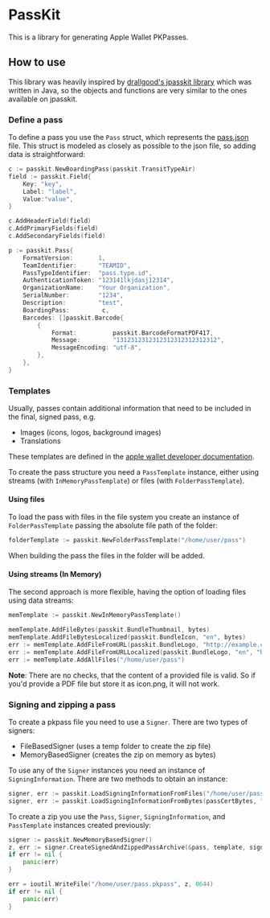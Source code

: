 # PassKit
This is a library for generating Apple Wallet PKPasses.

## How to use
This library was heavily inspired by [drallgood's jpasskit library](https://github.com/drallgood/jpasskit) which was written in Java, so the objects and functions are very similar to the ones available on jpasskit.

### Define a pass
To define a pass you use the `Pass` struct, which represents the [pass.json](https://developer.apple.com/library/archive/documentation/UserExperience/Reference/PassKit_Bundle/Chapters/TopLevel.html#//apple_ref/doc/uid/TP40012026-CH2-SW1) file. This struct is modeled as closely as possible to the json file, so adding data is straightforward:

```go
c := passkit.NewBoardingPass(passkit.TransitTypeAir)
field := passkit.Field{
    Key: "key",
    Label: "label",
    Value:"value",
}

c.AddHeaderField(field)
c.AddPrimaryFields(field)
c.AddSecondaryFields(field)

p := passkit.Pass{
    FormatVersion:       1,
    TeamIdentifier:      "TEAMID",
    PassTypeIdentifier:  "pass.type.id",
    AuthenticationToken: "123141lkjdasj12314",
    OrganizationName:    "Your Organization",
    SerialNumber:        "1234",
    Description:         "test",
    BoardingPass:         c,
    Barcodes: []passkit.Barcode{
        {
            Format:          passkit.BarcodeFormatPDF417,
            Message:         "1312312312312312312312312312",
            MessageEncoding: "utf-8",
        },
    },
}
```

### Templates
Usually, passes contain additional information that need to be included in the final, signed pass, e.g.
* Images (icons, logos, background images)
* Translations

These templates are defined in the [apple wallet developer documentation](https://developer.apple.com/library/archive/documentation/UserExperience/Reference/PassKit_Bundle/Chapters/PackageStructure.html#//apple_ref/doc/uid/TP40012026-CH1-SW1).

To create the pass structure you need a `PassTemplate` instance, either using streams (with `InMemoryPassTemplate`) or files (with `FolderPassTemplate`).

#### Using files
To load the pass with files in the file system you create an instance of `FolderPassTemplate` passing the absolute file path of the folder:

```go
folderTemplate := passkit.NewFolderPassTemplate("/home/user/pass")
```

When building the pass the files in the folder will be added.

#### Using streams (In Memory)
The second approach is more flexible, having the option of loading files using data streams:

```go
memTemplate := passkit.NewInMemoryPassTemplate()

memTemplate.AddFileBytes(passkit.BundleThumbnail, bytes)
memTemplate.AddFileBytesLocalized(passkit.BundleIcon, "en", bytes)
err := memTemplate.AddFileFromURL(passkit.BundleLogo, "http://example.com/file.png")
err := memTemplate.AddFileFromURLLocalized(passkit.BundleLogo, "en", "http://example.com/file.png")
err := memTemplate.AddAllFiles("/home/user/pass")
```
**Note**: There are no checks, that the content of a provided file is valid. So if you'd provide a PDF file but store it as icon.png, it will not work.

### Signing and zipping a pass
To create a pkpass file you need to use a `Signer`. There are two types of signers:
* FileBasedSigner (uses a temp folder to create the zip file)
* MemoryBasedSigner (creates the zip on memory as bytes)

To use any of the `Signer` instances you need an instance of `SigningInformation`. There are two methods to obtain an instance:
```go
signer, err := passkit.LoadSigningInformationFromFiles("/home/user/pass_cert.p12", "password", "/home/user/AppleWWDRCA.cer")
signer, err := passkit.LoadSigningInformationFromBytes(passCertBytes, "password", wwdrcaBytes)
```

To create a zip you use the `Pass`, `Signer`, `SigningInformation`, and `PassTemplate` instances created previously:

```go
signer := passkit.NewMemoryBasedSigner()
z, err := signer.CreateSignedAndZippedPassArchive(&pass, template, signInfo)
if err != nil {
    panic(err)
}

err = ioutil.WriteFile("/home/user/pass.pkpass", z, 0644)
if err != nil {
    panic(err)
}
```